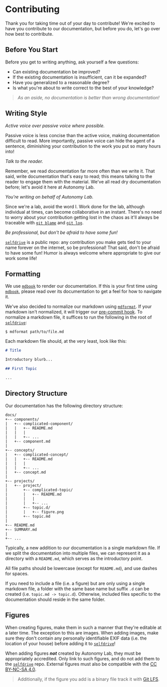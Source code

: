 # Contributing

Thank you for taking time out of your day to contribute! We're excited
to have you contribute to our documentation, but before you do, let's go
over how best to contribute.

## Before You Start

Before you get to writing anything, ask yourself a few questions:

- Can existing documentation be improved?
- If the existing documentation is insufficient, can it be expanded?
- Have you generalized to a reasonable degree?
- Is what you're about to write correct to the best of your knowledge?

> *As an aside, no documentation is better than wrong documentation!*

## Writing Style

*Active voice over passive voice where possible.*

Passive voice is less concise than the active voice, making
documentation difficult to read. More importantly, passive voice can
hide the agent of a sentence, diminishing your contribution to the work
you put so many hours into!

*Talk to the reader.*

Remember, we read documentation far more often than we write it. That
said, write documentation that's easy to read; this means talking to the
reader to engage them with the material. We've all read dry
documentation before; let's avoid it here at Autonomy Lab.

*You're writing on behalf of Autonomy Lab.*

Since we're a lab, avoid the word I. Work done for the lab, although
individual at times, can become collaborative in an instant. There's no
need to worry about your contribution getting lost in the chaos as it'll
always be traceable with [`git blame`] and [`git log`].

*Be professional, but don't be afraid to have some fun!*

[`selfdrive`] is a public repo: any contribution you make gets tied to
your name forever on the internet, so be professional! That said, don't
be afraid to have some fun! Humor is always welcome where appropriate to
give our work some life!

## Formatting

We use [`mdbook`] to render our documentation. If this is your first
time using [`mdbook`], please read over its documentation to get a feel
for how to navigate it.

We've also decided to normalize our markdown using [`mdformat`]. If your
markdown isn't normalized, it will trigger our [pre-commit hook]. To
normalize a markdown file, it suffices to run the following in the root
of [`selfdrive`]:

```
$ mdformat path/to/file.md
```

Each markdown file should, at the very least, look like this:

```md
# Title

Introductory blurb...

## First Topic

...
```

## Directory Structure

Our documentation has the following directory structure:

```
docs/
+-- components/
|   +-- complicated-component/
|   |   +-- README.md
|   |   |
|   |   +-- ...
|   +-- component.md
|
+-- concepts/
|   +-- complicated-concept/
|   |   +-- README.md
|   |   |
|   |   +-- ...
|   +-- concept.md
|
+-- projects/
|   +-- project/
|       +-- complicated-topic/
|       |   +-- README.md
|       |   |
|       |   +-- ...
|       +-- topic.d/
|       |   +-- figure.png
|       +-- topic.md
|
+-- README.md
+-- SUMMARY.md
|
+-- ...
```

Typically, a new addition to our documentation is a single markdown
file. If we split the documentation into multiple files, we can
represent it as a directory with a `README.md`, which serves as the
introductory point.

All file paths should be lowercase (except for `README.md`), and use
dashes for spaces.

If you need to include a file (i.e. a figure) but are only using a
single markdown file, a folder with the same base name but suffix `.d`
can be created (i.e. `topic.md -> topic.d`). Otherwise, included files
specific to the documentation should reside in the same folder.

## Figures

When creating figures, make them in such a manner that they're editable
at a later time. The exception to this are images. When adding images,
make sure they don't contain any personally identifiable EXIF data (i.e.
the location of your house) before adding it to [`selfdrive`]!

When adding figures ***not*** created by Autonomy Lab, they must be
appropriately accredited. Only link to such figures, and do not add them
to the [`selfdrive`] repo. External figures must also be compatible with
the [CC BY-NC-SA 4.0].

> Additionally, if the figure you add is a binary file track it with
> [Git LFS].

[cc by-nc-sa 4.0]: https://creativecommons.org/licenses/by-nc-sa/4.0/legalcode
[git lfs]: https://git-lfs.com/
[pre-commit hook]: https://github.com/CooperUnion/selfdrive/blob/dev/.pre-commit-config.yaml
[`git blame`]: https://git-scm.com/docs/git-blame
[`git log`]: https://git-scm.com/docs/git-log
[`mdbook`]: https://rust-lang.github.io/mdBook/
[`mdformat`]: https://github.com/executablebooks/mdformat
[`selfdrive`]: https://github.com/CooperUnion/selfdrive
